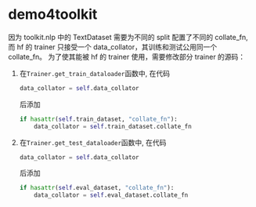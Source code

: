 # demo4toolkit

因为 toolkit.nlp 中的 TextDataset 需要为不同的 split 配置了不同的 collate_fn, 而 hf 的 trainer 只接受一个 data_collator，其训练和测试公用同一个 collate_fn。
为了使其能被 hf 的 trainer 使用，需要修改部分 trainer 的源码：
1. 在`Trainer.get_train_dataloader`函数中, 在代码
    ```python
    data_collator = self.data_collator
    ```
    后添加
    ```python
    if hasattr(self.train_dataset, "collate_fn"):
        data_collator = self.train_dataset.collate_fn
    ```
2. 在`Trainer.get_test_dataloader`函数中, 在代码
    ```python
    data_collator = self.data_collator
    ```
    后添加
    ```python
    if hasattr(self.eval_dataset, "collate_fn"):
        data_collator = self.eval_dataset.collate_fn
    ```